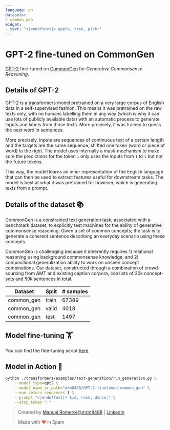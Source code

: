 ```yaml
---
language: en
datasets:
- common_gen
widget:
- text: "<|endoftext|> apple, tree, pick:"
---
```


# GPT-2 fine-tuned on CommonGen

[GPT-2](https://huggingface.co/gpt2) fine-tuned on [CommonGen](https://inklab.usc.edu/CommonGen/index.html) for *Generative Commonsense Reasoning*.

## Details of GPT-2

GPT-2 is a transformers model pretrained on a very large corpus of English data in a self-supervised fashion. This
means it was pretrained on the raw texts only, with no humans labelling them in any way (which is why it can use lots
of publicly available data) with an automatic process to generate inputs and labels from those texts. More precisely,
it was trained to guess the next word in sentences.

More precisely, inputs are sequences of continuous text of a certain length and the targets are the same sequence,
shifted one token (word or piece of word) to the right. The model uses internally a mask-mechanism to make sure the
predictions for the token `i` only uses the inputs from `1` to `i` but not the future tokens.

This way, the model learns an inner representation of the English language that can then be used to extract features
useful for downstream tasks. The model is best at what it was pretrained for however, which is generating texts from a
prompt.


## Details of the dataset 📚 

CommonGen is a constrained text generation task, associated with a benchmark dataset, to explicitly test machines for the ability of generative commonsense reasoning. Given a set of common concepts; the task is to generate a coherent sentence describing an everyday scenario using these concepts.

CommonGen is challenging because it inherently requires 1) relational reasoning using background commonsense knowledge, and 2) compositional generalization ability to work on unseen concept combinations. Our dataset, constructed through a combination of crowd-sourcing from AMT and existing caption corpora, consists of 30k concept-sets and 50k sentences in total.


| Dataset  | Split | # samples |
| -------- | ----- | --------- |
| common_gen | train  | 67389   |
| common_gen | valid  | 4018    |
| common_gen | test   | 1497    |


## Model fine-tuning 🏋️‍

You can find the fine-tuning script [here](https://github.com/huggingface/transformers/tree/master/examples/language-modeling)

## Model in Action 🚀

```bash
python ./transformers/examples/text-generation/run_generation.py \
    --model_type=gpt2 \
    --model_name_or_path="mrm8488/GPT-2-finetuned-common_gen" \
    --num_return_sequences 1 \
    --prompt "<|endoftext|> kid, room, dance:" \
    --stop_token "."
```

> Created by [Manuel Romero/@mrm8488](https://twitter.com/mrm8488) | [LinkedIn](https://www.linkedin.com/in/manuel-romero-cs/)

> Made with <span style="color: #e25555;">&hearts;</span> in Spain



